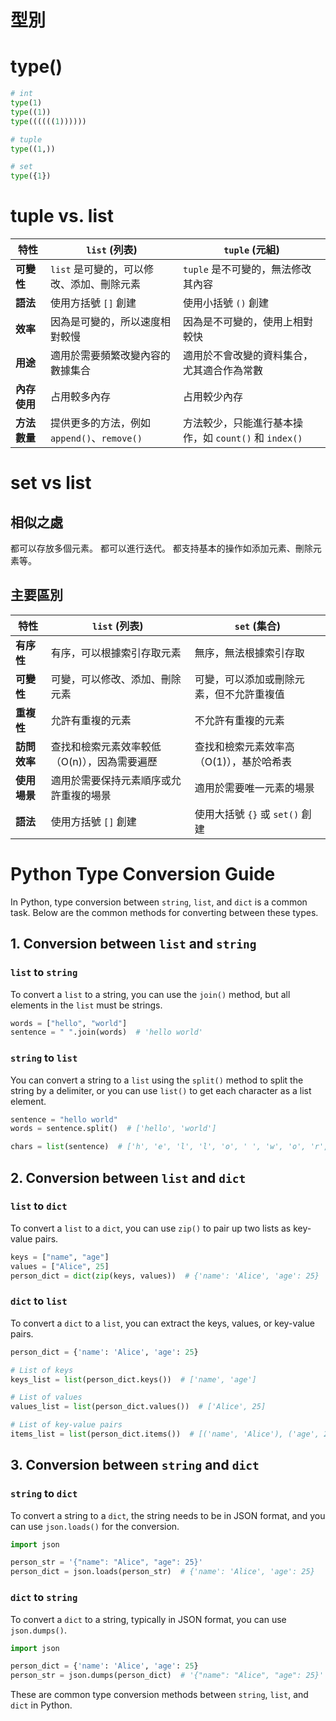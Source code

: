 # 型別

# type()
``` python
# int
type(1)
type((1))
type((((((1))))))

# tuple
type((1,))

# set
type({1})
```

# tuple vs. list
| 特性             | `list` (列表)                             | `tuple` (元組)                         |
|------------------|-------------------------------------------|---------------------------------------|
| **可變性**       | `list` 是可變的，可以修改、添加、刪除元素  | `tuple` 是不可變的，無法修改其內容    |
| **語法**         | 使用方括號 `[]` 創建                     | 使用小括號 `()` 創建                 |
| **效率**         | 因為是可變的，所以速度相對較慢              | 因為是不可變的，使用上相對較快         |
| **用途**         | 適用於需要頻繁改變內容的數據集合             | 適用於不會改變的資料集合，尤其適合作為常數|
| **內存使用**     | 占用較多內存                              | 占用較少內存                          |
| **方法數量**     | 提供更多的方法，例如 `append()`、`remove()`  | 方法較少，只能進行基本操作，如 `count()` 和 `index()` |


# set vs list
## 相似之處
都可以存放多個元素。
都可以進行迭代。
都支持基本的操作如添加元素、刪除元素等。

## 主要區別
| 特性             | `list` (列表)                             | `set` (集合)                          |
|------------------|-------------------------------------------|---------------------------------------|
| **有序性**       | 有序，可以根據索引存取元素                  | 無序，無法根據索引存取               |
| **可變性**       | 可變，可以修改、添加、刪除元素              | 可變，可以添加或刪除元素，但不允許重複值 |
| **重複性**       | 允許有重複的元素                           | 不允許有重複的元素                   |
| **訪問效率**     | 查找和檢索元素效率較低（O(n)），因為需要遍歷  | 查找和檢索元素效率高（O(1)），基於哈希表 |
| **使用場景**     | 適用於需要保持元素順序或允許重複的場景       | 適用於需要唯一元素的場景              |
| **語法**         | 使用方括號 `[]` 創建                      | 使用大括號 `{}` 或 `set()` 創建       |



# Python Type Conversion Guide

In Python, type conversion between `string`, `list`, and `dict` is a common task. Below are the common methods for converting between these types.

## 1. Conversion between `list` and `string`

### `list` to `string`
To convert a `list` to a string, you can use the `join()` method, but all elements in the `list` must be strings.

```python
words = ["hello", "world"]
sentence = " ".join(words)  # 'hello world'
```

### `string` to `list`
You can convert a string to a `list` using the `split()` method to split the string by a delimiter, or you can use `list()` to get each character as a list element.

```python
sentence = "hello world"
words = sentence.split()  # ['hello', 'world']

chars = list(sentence)  # ['h', 'e', 'l', 'l', 'o', ' ', 'w', 'o', 'r', 'l', 'd']
```


## 2. Conversion between `list` and `dict`

### `list` to `dict`
To convert a `list` to a `dict`, you can use `zip()` to pair up two lists as key-value pairs.

```python
keys = ["name", "age"]
values = ["Alice", 25]
person_dict = dict(zip(keys, values))  # {'name': 'Alice', 'age': 25}
```

### `dict` to `list`
To convert a `dict` to a `list`, you can extract the keys, values, or key-value pairs.

```python
person_dict = {'name': 'Alice', 'age': 25}

# List of keys
keys_list = list(person_dict.keys())  # ['name', 'age']

# List of values
values_list = list(person_dict.values())  # ['Alice', 25]

# List of key-value pairs
items_list = list(person_dict.items())  # [('name', 'Alice'), ('age', 25)]
```

## 3. Conversion between `string` and `dict`

### `string` to `dict`
To convert a string to a `dict`, the string needs to be in JSON format, and you can use `json.loads()` for the conversion.

```python
import json

person_str = '{"name": "Alice", "age": 25}'
person_dict = json.loads(person_str)  # {'name': 'Alice', 'age': 25}
```

### `dict` to `string`
To convert a `dict` to a string, typically in JSON format, you can use `json.dumps()`.

```python
import json

person_dict = {'name': 'Alice', 'age': 25}
person_str = json.dumps(person_dict)  # '{"name": "Alice", "age": 25}'
```

These are common type conversion methods between `string`, `list`, and `dict` in Python.